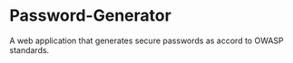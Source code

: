 # Password-Generator
A web application that generates secure passwords as accord to OWASP standards.
